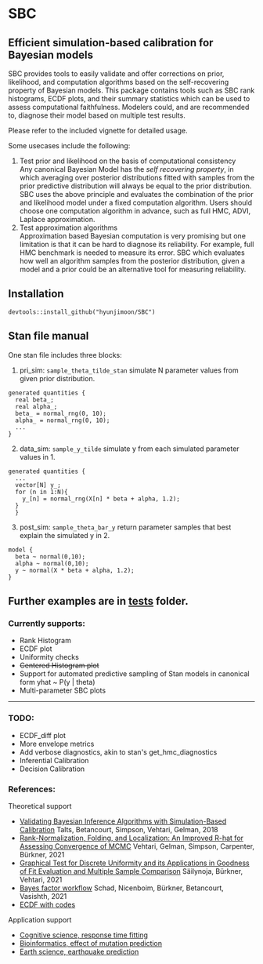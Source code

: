 # SBC
## Efficient simulation-based calibration for Bayesian models
SBC provides tools to easily validate and offer corrections on prior, likelihood, and computation algorithms based on the self-recovering property of Bayesian models. This package contains tools such as SBC rank histograms, ECDF plots, and their summary statistics which can be used to assess computational faithfulness. Modelers could, and are recommended to, diagnose their model based on multiple test results.

Please refer to the included vignette for detailed usage.

Some usecases include the following:
1. Test prior and likelihood on the basis of computational consistency  
    Any canonical Bayesian Model has the *self recovering property*, in which averaging over posterior distributions fitted with samples from the prior predictive distribution will always be equal to the prior distribution.
SBC uses the above principle and evaluates the combination of the prior and likelihood model under a fixed computation algorithm. Users should choose one computation algorithm in advance, such as full HMC, ADVI, Laplace approximation.
2. Test approximation algorithms  
    Approximation based Bayesian computation is very promising but one limitation is that it can be hard to diagnose its reliability. For example, full HMC benchmark is needed to measure its error. SBC which evaluates how well an algorithm samples from the posterior distribution, given a model and a prior could be an alternative tool for measuring reliability.

## Installation
```
devtools::install_github("hyunjimoon/SBC")
```
## Stan file manual
One stan file includes three blocks:

1. pri_sim: `sample_theta_tilde_stan`
simulate N parameter values from given prior distribution.
```{stan}
generated quantities {
  real beta_;
  real alpha_;
  beta_ = normal_rng(0, 10);
  alpha_ = normal_rng(0, 10);
  ...
}
```
2. data_sim: `sample_y_tilde`
simulate y from each simulated parameter values in 1.
```{stan}
generated quantities {
  ...
  vector[N] y_;
  for (n in 1:N){
    y_[n] = normal_rng(X[n] * beta + alpha, 1.2);
  }
  }
```
3. post_sim: `sample_theta_bar_y`
return parameter samples that best explain the simulated y in 2.
```{stan}
model {
  beta ~ normal(0,10);
  alpha ~ normal(0,10);
  y ~ normal(X * beta + alpha, 1.2);
}
```
Further examples are in [tests](https://github.com/hyunjimoon/SBC/tree/master/tests) folder.
---
### Currently supports:
* Rank Histogram
* ECDF plot
* Uniformity checks
* ~~Centered Histogram plot~~
* Support for automated predictive sampling of Stan models in canonical form yhat ~ P(y | theta)
* Multi-parameter SBC plots
---
### TODO:
* ECDF\_diff plot
* More envelope metrics
* Add verbose diagnostics, akin to stan's get\_hmc\_diagnostics
* Inferential Calibration
* Decision Calibration

### References:
Theoretical support
* [Validating Bayesian Inference
Algorithms with Simulation-Based
Calibration](https://arxiv.org/pdf/1804.06788.pdf) Talts, Betancourt, Simpson, Vehtari, Gelman, 2018
* [Rank-Normalization, Folding, and Localization: An Improved R-hat for Assessing Convergence of MCMC](https://arxiv.org/abs/1903.08008) Vehtari, Gelman, Simpson, Carpenter, Bürkner, 2021
* [Graphical Test for Discrete Uniformity and its Applications in Goodness of Fit Evaluation and Multiple Sample Comparison](https://arxiv.org/abs/2103.10522)  Säilynoja, Bürkner, Vehtari, 2021
* [Bayes factor workflow](https://arxiv.org/pdf/2103.08744.pdf) Schad, Nicenboim, Bürkner, Betancourt, Vasishth, 2021
* [ECDF with codes](https://avehtari.github.io/rhat_ess/rhat_ess.html)

Application support
* [Cognitive science, response time fitting](https://link.springer.com/content/pdf/10.3758/s13428-019-01318-x.pdf)
* [Bioinformatics, effect of mutation prediction](https://www.biorxiv.org/content/10.1101/2020.10.27.356758v1.full.pdf)
* [Earth science, earthquake prediction](https://gmd.copernicus.org/articles/11/4383/2018/gmd-11-4383-2018.pdf )
